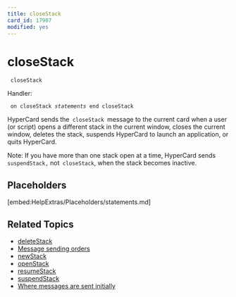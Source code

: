 ```yaml
---
title: closeStack
card_id: 17907
modified: yes
---
```


# closeStack

<code><pre>
closeStack
</pre></code>


Handler:
<code><pre>
on closeStack
    <i>statements</i>
end closeStack
</pre></code>


HyperCard sends the<code> closeStack </code>message to the current card when a user (or script) opens a different stack in the current window, closes the current window, deletes the stack, suspends HyperCard to launch an application, or quits HyperCard.

Note: If you have more than one stack open at a time, HyperCard sends<code> suspendStack,</code> not<code> closeStack</code>, when the stack becomes inactive.

## Placeholders

[embed:HelpExtras/Placeholders/statements.md]

## Related Topics

* [deleteStack](/HyperTalkReference/systemmessages/deleteStack)
* [Message sending orders](/HyperTalkReference/systemmessages/Message-sending-orders)
* [newStack](/HyperTalkReference/systemmessages/newStack)
* [openStack](/HyperTalkReference/systemmessages/openStack)
* [resumeStack](/HyperTalkReference/systemmessages/resumeStack)
* [suspendStack](/HyperTalkReference/systemmessages/suspendStack)
* [Where messages are sent initially](/HyperTalkReference/systemmessages/Where-messages-are-sent-initially)
